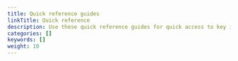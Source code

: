 ```yaml
---
title: Quick reference guides
linkTitle: Quick reference
description: Use these quick reference guides for quick access to key information.
categories: []
keywords: []
weight: 10
---
```

